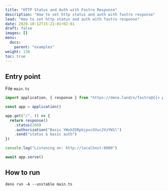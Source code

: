 ```yaml
---
title: "HTTP Status and Auth with Fastro Response"
description: "How to set http status and auth with fastro response"
lead: "How to set http status and auth with fastro response"
date: 2020-10-12T15:21:01+02:01
draft: false
images: []
menu:
  docs:
    parent: "examples"
weight: 130
toc: true
---
```


## Entry point

File `main.ts`

```ts
import application, { response } from "https://deno.land/x/fastro@{{< param fastroVersion >}}/server/mod.ts"

const app = application()

app.get("/", () => {
  return response()
    .status(200)
    .authorization("Basic YWxhZGRpbjpvcGVuc2VzYW1l")
    .send("status & basic auth")
})

console.log("Listening on: http://localhost:8000")

await app.serve()
```

## How to run

```shell
deno run -A --unstable main.ts
```
